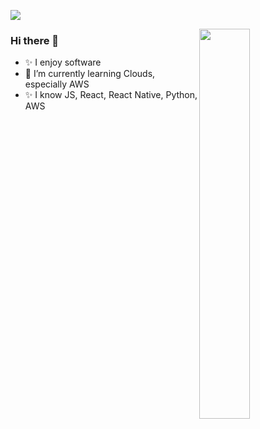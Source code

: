 ![](https://user-images.githubusercontent.com/53440164/155035861-f3bbf743-cc6f-43ec-b1a5-ed3f15833342.png)

<img src="https://github-readme-stats.vercel.app/api?username=oguzkarademir&show_icons=true&theme=tokyonight" align='right' width="40%">

### Hi there 👋

- ✨ I enjoy software
- 🔭 I’m currently learning Clouds, especially AWS
- ✨ I know JS, React, React Native, Python, AWS
